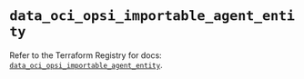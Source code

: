 # `data_oci_opsi_importable_agent_entity`

Refer to the Terraform Registry for docs: [`data_oci_opsi_importable_agent_entity`](https://registry.terraform.io/providers/hashicorp/oci/7.19.0/docs/data-sources/opsi_importable_agent_entity).

